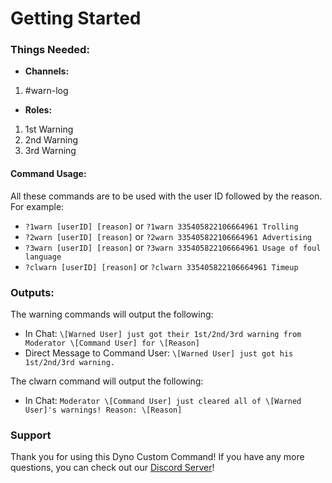 # **Getting Started**


### **Things Needed:**

- **Channels:**
1. #warn-log

- **Roles:**
1. 1st Warning
2. 2nd Warning 
3. 3rd Warning

#### **Command Usage:**
All these commands are to be used with the user ID followed by the reason. For example:
- `?1warn [userID] [reason]` or `?1warn 335405822106664961 Trolling`
- `?2warn [userID] [reason]` or `?2warn 335405822106664961 Advertising`
- `?3warn [userID] [reason]` or `?3warn 335405822106664961 Usage of foul language`
- `?clwarn [userID] [reason]` or `?clwarn 335405822106664961 Timeup`

### **Outputs:**
The warning commands will output the following:
- In Chat: `\[Warned User] just got their 1st/2nd/3rd warning from Moderator \[Command User] for \[Reason]`
- Direct Message to Command User: `\[Warned User] just got his 1st/2nd/3rd warning.`

The clwarn command will output the following:
- In Chat: `Moderator \[Command User] just cleared all of \[Warned User]'s warnings! Reason: \[Reason]`

### **Support**
Thank you for using this Dyno Custom Command! If you have any more questions, you can check out our [Discord Server](https://discord.gg/D3K3Fqz)!
